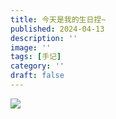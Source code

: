 ```yaml
---
title: 今天是我的生日捏~
published: 2024-04-13
description: ''
image: ''
tags: [手记]
category: ''
draft: false 
---
```

![](https://server.akio.top/api/v2/objects/icon/gsf7gja596grmsq5fu.png)